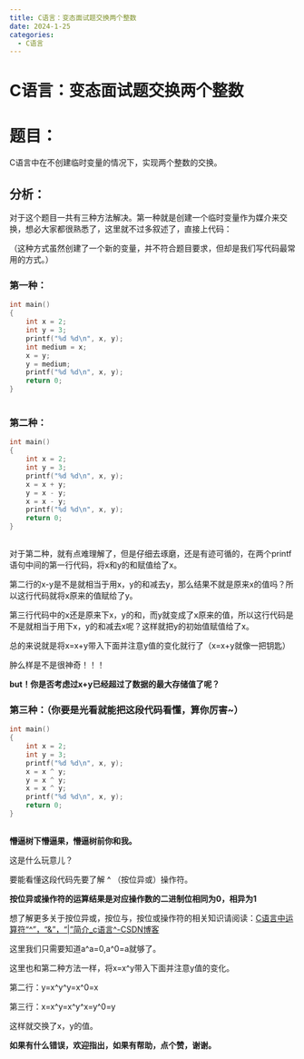 ```yaml
---
title: C语言：变态面试题交换两个整数
date: 2024-1-25
categories:
  - C语言
---
```

# C语言：变态面试题交换两个整数

# 题目：

C语言中在不创建临时变量的情况下，实现两个整数的交换。

## 分析：

对于这个题目一共有三种方法解决。第一种就是创建一个临时变量作为媒介来交换，想必大家都很熟悉了，这里就不过多叙述了，直接上代码：

（这种方式虽然创建了一个新的变量，并不符合题目要求，但却是我们写代码最常用的方式。）

### 第一种：

```cpp
int main()
{
	int x = 2;
	int y = 3;
	printf("%d %d\n", x, y);
	int medium = x;
	x = y;
	y = medium;
	printf("%d %d\n", x, y);
	return 0;
}
```

![点击并拖拽以移动](data:image/gif;base64,R0lGODlhAQABAPABAP///wAAACH5BAEKAAAALAAAAAABAAEAAAICRAEAOw==)

### 第二种：

```cpp
int main()
{
	int x = 2;
	int y = 3;
	printf("%d %d\n", x, y);
	x = x + y;
	y = x - y;
	x = x - y;
	printf("%d %d\n", x, y);
	return 0;
}
```

![点击并拖拽以移动](data:image/gif;base64,R0lGODlhAQABAPABAP///wAAACH5BAEKAAAALAAAAAABAAEAAAICRAEAOw==)

对于第二种，就有点难理解了，但是仔细去琢磨，还是有迹可循的，在两个printf语句中间的第一行代码，将x和y的和赋值给了x。

第二行的x-y是不是就相当于用x，y的和减去y，那么结果不就是原来x的值吗？所以这行代码就将x原来的值赋给了y。

第三行代码中的x还是原来下x，y的和，而y就变成了x原来的值，所以这行代码是不是就相当于用下x，y的和减去x呢？这样就把y的初始值赋值给了x。

总的来说就是将x=x+y带入下面并注意y值的变化就行了（x=x+y就像一把钥匙）

肿么样是不是很神奇！！！

**but！你是否考虑过x+y已经超过了数据的最大存储值了呢？**

### 第三种：（你要是光看就能把这段代码看懂，算你厉害~）

```cpp
int main()
{
	int x = 2;
	int y = 3;
	printf("%d %d\n", x, y);
	x = x ^ y;
	y = x ^ y;
	x = x ^ y;
	printf("%d %d\n", x, y);
	return 0;
}
```

![点击并拖拽以移动](data:image/gif;base64,R0lGODlhAQABAPABAP///wAAACH5BAEKAAAALAAAAAABAAEAAAICRAEAOw==)

**懵逼树下懵逼果，懵逼树前你和我。**

这是什么玩意儿？

要能看懂这段代码先要了解 ^ （按位异或）操作符。

**按位异或操作符的运算结果是对应操作数的二进制位相同为0，相异为1**

想了解更多关于按位异或，按位与，按位或操作符的相关知识请阅读：[C语言中运算符“^”，“&”，“|”简介_c语言^-CSDN博客](https://blog.csdn.net/weixin_74769483/article/details/133490541?ops_request_misc=%7B%22request%5Fid%22%3A%22170616093716800185870559%22%2C%22scm%22%3A%2220140713.130102334..%22%7D&request_id=170616093716800185870559&biz_id=0&utm_medium=distribute.pc_search_result.none-task-blog-2~all~top_positive~default-1-133490541-null-null.142^v99^control&utm_term=^&spm=1018.2226.3001.4187)

这里我们只需要知道a^a=0,a^0=a就够了。

这里也和第二种方法一样，将x=x^y带入下面并注意y值的变化。

第二行：y=x^y^y=x^0=x

第三行：x=x^y=x^y^x=y^0=y

这样就交换了x，y的值。

**如果有什么错误，欢迎指出，如果有帮助，点个赞，谢谢。**